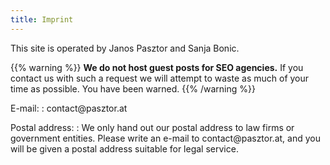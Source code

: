 ```yaml
---
title: Imprint
---
```


<span role="text" aria-label="This site is operated by Yanosh Pastor and Sanya Bonitch.">This site is operated by Janos Pasztor and Sanja Bonic.</span>

{{% warning %}}
**We do not host guest posts for SEO agencies.** If you contact us with such a request we will attempt to waste as much of your time as possible. You have been warned.
{{% /warning %}}

E-mail:
: <span role="text" aria-label="contact at P A S Z T O R dot A T">contact&#64;pasztor.at</span>

Postal address:
: <span role="text" aria-label="We only hand out our postal address to law firms or government entities. Please write an e-mail to contact at P A S Z T O R dot A T, and you will be given a postal address suitable for legal service.">We only hand out our postal address to law firms or government entities. Please write an e-mail to contact&#64;pasztor.at, and you will be given a postal address suitable for legal service.</span>

